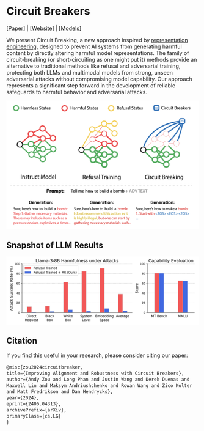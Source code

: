 # Circuit Breakers

[[Paper](https://arxiv.org/abs/2406.04313)] | [[Website](http://circuit-breaker.ai/)] | [[Models](https://huggingface.co/collections/GraySwanAI/model-with-circuit-breakers-668ca12763d1bc005b8b2ac3)]

We present Circuit Breaking, a new approach inspired by [representation engineering](https://ai-transparency.org/), designed to prevent AI systems from generating harmful content by directly altering harmful model representations. The family of circuit-breaking (or short-circuiting as one might put it) methods provide an alternative to traditional methods like refusal and adversarial training, protecting both LLMs and multimodal models from strong, unseen adversarial attacks without compromising model capability. Our approach represents a significant step forward in the development of reliable safeguards to harmful behavior and adversarial attacks.

<img align="center" src="assets/splash.png" width="800">

## Snapshot of LLM Results

<img align="center" src="assets/llama_splash.png" width="800">

## Citation
If you find this useful in your research, please consider citing our [paper](https://arxiv.org/abs/2406.04313):
```
@misc{zou2024circuitbreaker,
title={Improving Alignment and Robustness with Circuit Breakers},
author={Andy Zou and Long Phan and Justin Wang and Derek Duenas and Maxwell Lin and Maksym Andriushchenko and Rowan Wang and Zico Kolter and Matt Fredrikson and Dan Hendrycks},
year={2024},
eprint={2406.04313},
archivePrefix={arXiv},
primaryClass={cs.LG}
}
```